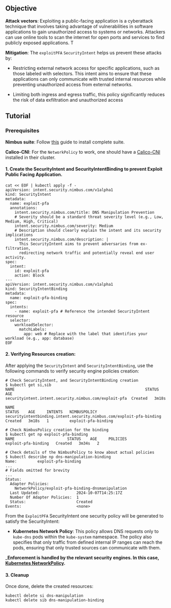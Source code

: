 ## Objective

**Attack vectors**: Exploiting a public-facing application is a cyberattack technique that involves taking advantage of vulnerabilities in software applications to gain unauthorized access to systems or networks. Attackers can use online tools to scan the internet for open ports and services to find publicly exposed applications. T

**Mitigation**: The `exploitPFA` `SecurityIntent` helps us prevent these attacks by:
 
- Restricting external network access for specific applications, such as those labeled with selectors. This intent aims to ensure that these applications can only communicate with trusted internal resources while preventing unauthorized access from external networks.

- Limiting both ingress and egress traffic, this policy significantly reduces the risk of data exfiltration and unauthorized access

## Tutorial

### Prerequisites

**Nimbus suite**: Follow [this](../../deployments/nimbus/Readme.md) guide to install complete suite.

**Calico-CNI**: For the `NetworkPolicy` to work, one should have a [Calico-CNI](https://docs.tigera.io/calico/latest/getting-started/kubernetes/self-managed-onprem/onpremises)  installed in their cluster.

#### 1. Create the SecurityIntent and SecurityIntentBinding to prevent Exploit Public Facing Application.

```shell
cat << EOF | kubectl apply -f -
apiVersion: intent.security.nimbus.com/v1alpha1
kind: SecurityIntent
metadata:
  name: exploit-pfa
  annotations:
    intent.security.nimbus.com/title: DNS Manipulation Prevention
    # Severity should be a standard threat severity level (e.g., Low, Medium, High, Critical)
    intent.security.nimbus.com/severity: Medium
    # Description should clearly explain the intent and its security implications
    intent.security.nimbus.com/description: |
      This SecurityIntent aims to prevent adversaries from ex-filtration,
      redirecting network traffic and potentially reveal end user activity.
spec:
  intent:
    id: exploit-pfa
    action: Block
---
apiVersion: intent.security.nimbus.com/v1alpha1
kind: SecurityIntentBinding
metadata:
  name: exploit-pfa-binding
spec:
  intents:
    - name: exploit-pfa # Reference the intended SecurityIntent resource
  selector:
    workloadSelector:
      matchLabels:
        app: web # Replace with the label that identifies your workload (e.g., app: database)
EOF
```

#### 2. Verifying Resources creation:

After applying the `SecurityIntent` and `SecurityIntentBinding`, use the following commands to verify security engine
policies creation:

```shell
# Check SecurityIntent, and SecurityIntentBinding creation
$ kubectl get si,sib
NAME                                                         STATUS    AGE
securityintent.intent.security.nimbus.com/exploit-pfa  Created   3m18s

NAME                                                                        STATUS    AGE     INTENTS   NIMBUSPOLICY
securityintentbinding.intent.security.nimbus.com/exploit-pfa-binding   Created   3m18s   1         exploit-pfa-binding

# Check NimbusPolicy creation for the binding
$ kubectl get np exploit-pfa-binding
NAME                       STATUS    AGE     POLICIES
exploit-pfa-binding   Created   3m34s   2

# Check details of the NimbusPolicy to know about actual policies
$ kubectl describe np dns-manipulation-binding
Name:         exploit-pfa-binding
...
# Fields omitted for brevity
...
Status:
  Adapter Policies:
    NetworkPolicy/exploit-pfa-binding-dnsmanipulation
  Last Updated:                2024-10-07T14:25:17Z
  Number Of Adapter Policies:  1
  Status:                      Created
Events:                        <none>
```

From the `ExploitPFA` SecurityIntent one security policy will be generated to satisfy the SecurityIntent:

- **Kubernetes Network Policy**: This policy allows DNS requests only to `kube-dns` pods within the `kube-system`
  namespace. The policy also specifies that only traffic from defined internal IP ranges can reach the pods, ensuring that only trusted sources can communicate with them.


_**Enforcement is handled by the relevant security engines. In this case, [Kubernetes NetworkPolicy](https://kubernetes.io/docs/concepts/services-networking/network-policies/).**

#### 3. Cleanup

Once done, delete the created resources:

```shell
kubectl delete si dns-manipulation
kubectl delete sib dns-manipulation-binding
```